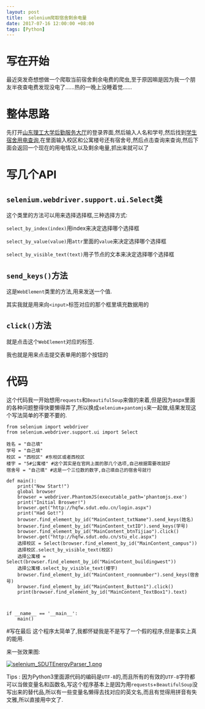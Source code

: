```yaml
---
layout: post
title:  selenium爬取宿舍剩余电量
date: 2017-07-16 12:00:00 +08:00
tags: [Python]
---
```


# 写在开始
最近突发奇想想做一个爬取当前宿舍剩余电费的爬虫,至于原因嘛是因为我一个朋友半夜查电费发现没电了......热的一晚上没睡着觉......
# 整体思路
先打开[山东理工大学后勤服务大厅](http://hqfw.sdut.edu.cn/login.aspx)的登录界面,然后输入人名和学号,然后找到[学生宿舍用电查询](http://hqfw.sdut.edu.cn/stu_elc.aspx),在里面输入校区和公寓楼号还有宿舍号,然后点击查询来查询,然后下面会返回一个现在的用电情况,以及剩余电量,抓出来就可以了
# 写几个API
## `selenium.webdriver.support.ui.Select`类

这个类里的方法可以用来选择选择框,三种选择方式:

`select_by_index(index)`用index来决定选择哪个选择框

`select_by_value(value)`用`attr`里面的`value`来决定选择哪个选择框

`select_by_visible_text(text)`用子节点的文本来决定选择哪个选择框

## `send_keys()`方法
这是`WebElement`类里的方法,用来发送一个值.

其实我就是用来向`<input>`标签对应的那个框里填充数据用的

## `click()`方法
就是点击这个`WebElement`对应的标签.

我也就是用来点击提交表单用的那个按钮的

# 代码
这个代码我一开始想用`requests`和`BeautifulSoup`来做的来着,但是因为aspx里面的各种问题整得快要懒得弄了,所以换成`selenium`+`pantomjs`来一起做,结果发现这个写法简单的不要不要的.
```
from selenium import webdriver
from selenium.webdriver.support.ui import Select

姓名 = "自己填"
学号 = "自己填"
校区 = "西校区" #东校区或者西校区
楼宇 = "5#公寓楼" #这个其实是在官网上面的那几个选项,自己根据需要改就好
宿舍号 = "自己填" #这是一个三位数的数字,自己填自己的宿舍号就行

def main():
    print("Now Start!")
    global browser
    browser = webdriver.PhantomJS(executable_path='phantomjs.exe')
    print("Initial Broswer!")
    browser.get("http://hqfw.sdut.edu.cn/login.aspx")
    print("Had Got!")
    browser.find_element_by_id("MainContent_txtName").send_keys(姓名)
    browser.find_element_by_id("MainContent_txtID").send_keys(学号)
    browser.find_element_by_id("MainContent_btnTijiao").click()
    browser.get("http://hqfw.sdut.edu.cn/stu_elc.aspx")
    选择校区 = Select(browser.find_element_by_id("MainContent_campus"))
    选择校区.select_by_visible_text(校区)
    选择公寓楼 = Select(browser.find_element_by_id("MainContent_buildingwest"))
    选择公寓楼.select_by_visible_text(楼宇)
    browser.find_element_by_id("MainContent_roomnumber").send_keys(宿舍号)
    browser.find_element_by_id("MainContent_Button1").click()
    print(browser.find_element_by_id("MainContent_TextBox1").text)



if __name__ == '__main__':
    main()

```
#写在最后
这个程序太简单了,我都怀疑我是不是写了一个假的程序,但是事实上真的能用.

来一张效果图:

[![selenium_SDUTEnergyParser_1.png](https://i.loli.net/2018/12/04/5c05e6e91ec7e.png)](https://i.loli.net/2018/12/04/5c05e6e91ec7e.png)

Tips : 因为Python3里面源代码的编码是`UTF-8`的,而且所有的有效的`UTF-8`字符都可以当做变量名和函数名,写这个程序基本上是因为用`requests`+`BeautifulSoup`没写出来的替代品,所以有一些变量名懒得去找对应的英文名,而且有觉得用拼音有失文雅,所以直接用中文了.
